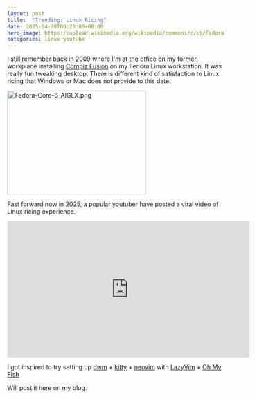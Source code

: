 ```yaml
---
layout: post
title:  "Trending: Linux Ricing"
date: 2025-04-28T06:23:00+08:00
hero_image: https://upload.wikimedia.org/wikipedia/commons/c/cb/Fedora-Core-6-AIGLX.png
categories: linux youtube
---
```

I still remember back in 2009 where I'm at the office on my former workplace installing [Compiz Fusion](https://www.compiz-fusion.org/) on my Fedora Linux workstation. It was really fun tweaking desktop. There is different kind of satisfaction to Linux ricing that Windows or Mac does not provide to this date.

<p><a href="https://commons.wikimedia.org/wiki/File:Fedora-Core-6-AIGLX.png#/media/File:Fedora-Core-6-AIGLX.png"><img src="https://upload.wikimedia.org/wikipedia/commons/c/cb/Fedora-Core-6-AIGLX.png" alt="Fedora-Core-6-AIGLX.png" height="240" width="320"></a></p>

Fast forward now in 2025, a popular youtuber have posted a viral video of Linux ricing experience.
<iframe width="560" height="315" src="https://www.youtube.com/embed/pVI_smLgTY0?si=nevwSneQCOkIWKjS" title="YouTube:
    I installed Linux (so should you) by @PewDiePie" frameborder="0" allow="accelerometer; autoplay; clipboard-write; encrypted-media; gyroscope; picture-in-picture; web-share" referrerpolicy="strict-origin-when-cross-origin" allowfullscreen></iframe>


I got inspired to try setting up [dwm](https://dwm.suckless.org/) + [kitty](https://sw.kovidgoyal.net/kitty/) + [neovim](https://neovim.io/) with [LazyVim](https://www.lazyvim.org/) + [Oh My Fish](https://github.com/oh-my-fish/oh-my-fish)

Will post it here on my blog.